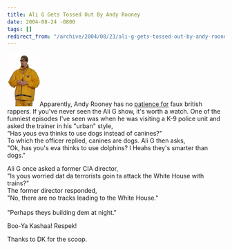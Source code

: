 ```yaml
---
title: Ali G Gets Tossed Out By Andy Rooney
date: 2004-08-24 -0800
tags: []
redirect_from: "/archive/2004/08/23/ali-g-gets-tossed-out-by-andy-rooney.aspx/"
---
```


![Ali G](/images/AliG.jpg)Apparently, Andy Rooney has no [patience
for](http://www.nypost.com/entertainment/27433.htm) faux british
rappers. If you've never seen the Ali G show, it's worth a watch. One of
the funniest episodes I've seen was when he was visiting a K-9 police
unit and asked the trainer in his "urban" style,\
"Has yous eva thinks to use dogs instead of canines?"\
To which the officer replied, canines are dogs. Ali G then asks, \
"Ok, has you's eva thinks to use dolphins? I Heahs they's smarter than
dogs."

Ali G once asked a former CIA director, \
"Is yous worried dat da terrorists goin ta attack the White House with
trains?"\
The former director responded, \
"No, there are no tracks leading to the White House."\
\
"Perhaps theys building dem at night."

Boo-Ya Kashaa! Respek!

Thanks to DK for the scoop.

